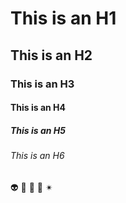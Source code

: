 # This is an H1
## This is an H2
### This is an H3
#### This is an H4
##### This is an H5
###### This is an H6

👽 🍺 🖤 🚯 ✴

